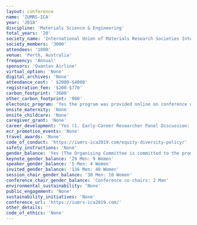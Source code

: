 ```yaml
---
layout: conference 
name: 'IUMRS-ICA'
year: '2018'
discipline: 'Materials Science & Engineering'
total_years: '20'
society_name: 'International Union of Materials Research Societies International'
society_members: '3000'
attendees: '1800'
venue: 'Perth, Australia'
frequency: 'Annual'
sponsors: 'Quantas Airline'
virtual_option: 'None'
digital_archives: 'None'
attendance_cost: ' $2000-$4000'
registration_fee: '$200-$770'
carbon_footprint: '3600'
other_carbon_footprint: '900'
electonic_program: 'Yes the program was provided online on conference website.'
onsite_maternity: 'None'
onsite_childcare: 'None'
caregiver_grant: 'None'
career_development: 'Yes (1. Early-Career Researcher Panel Discussion: Academic Career Pathways.  2. Scientific Writing Workshop.  3.Lunchtime session: Meet The Editors)'
ecr_promotion_events: 'None'
travel_awards: 'None'
code_of_conduct: 'https://iumrs-ica2019.com/equity-diversity-policy/'
safety_instructions: 'None'
gender_balance: 'Yes (The Organising Committee is committed to the promotion of equity and recognition of diversity at the IUMRS International Conference in Asia. Our aim is to provide an environment that fosters fairness, equity, and respect for social and cultural diversity, and that is free from unlawful Discrimination, Bullying, Harassment, Vilification and Victimisation. We strive to offer equal opportunities for participation in all aspects of the Conference with a minimum of 30percent of all plenary, keynote and invited speakers to be female, as well as session chairs and our own organising committees.  Our goals to increase diversity include:  – To encourage individual differences to be valued at all levels; – To generate awareness of diversity, inclusivity, accessibility and transparency issues. – To develop targets around diversity to be embedded across all IUMRS-ICA activities; – To ensure activities and targets to improve diversity, inclusivity, accessibility and transparency are initiated, led and monitored.  We encourage any attendee to make contact if they require family-friendly measures so that we can facilitate their availability.   In developing our gender balance policy we were influenced by the following articles: The Lorne Protein conference article on the Women in Science Australia webpage (link to https://womeninscienceaust.org/2015/11/15/achieving-gender-balance-in-less-than-3-years/), and the “Ten Simple Rules to Achieve Conference Speaker Gender Balance” (link to https://www.ncbi.nlm.nih.gov/pmc/articles/PMC4238945/).)'
keynote_gender_balance: '29 Men: 9 Women'
speaker_gender_balance: '5 Men: 4 Women'
invited_gender_balance: '116 Men: 40 Women'
session_chair_gender_balance: '30 Men: 10 Women'
conference_chair_gender_balance: 'Conference co-chairs: 2 Man'
environmental_sustainability: 'None'
public_engagement: 'None'
sustainability_initiatives: 'None'
conference_url: 'https://iumrs-ica2019.com/'
other_details: ''
code_of_ethics: 'None'
---
```

